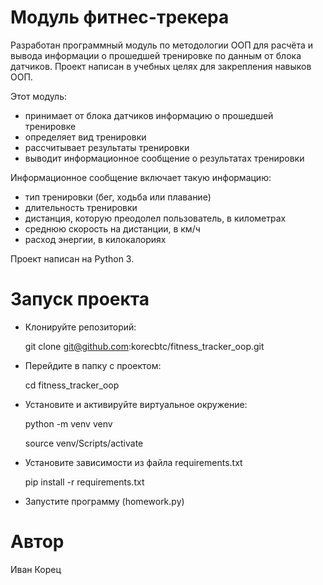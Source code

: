 
# Модуль фитнес-трекера

Разработан программный модуль по методологии ООП для расчёта и вывода информации о прошедшей тренировке по данным от блока датчиков.
Проект написан в учебных целях для закрепления навыков ООП.

Этот модуль:
 - принимает от блока датчиков информацию о прошедшей тренировке
 - определяет вид тренировки
 - рассчитывает результаты тренировки
 - выводит информационное сообщение о результатах тренировки

Информационное сообщение включает такую информацию:
 - тип тренировки (бег, ходьба или плавание)
 - длительность тренировки
 - дистанция, которую преодолел пользователь, в километрах
 - среднюю скорость на дистанции, в км/ч
 - расход энергии, в килокалориях

Проект написан на Python 3.

# Запуск проекта

 - Клонируйте репозиторий:

   git clone git@github.com:korecbtc/fitness_tracker_oop.git

 - Перейдите в папку с проектом:

   cd fitness_tracker_oop

 - Установите и активируйте виртуальное окружение:

   python -m venv venv

   source venv/Scripts/activate

 - Установите зависимости из файла requirements.txt

   pip install -r requirements.txt

 - Запустите программу (homework.py)

# Автор

Иван Корец

